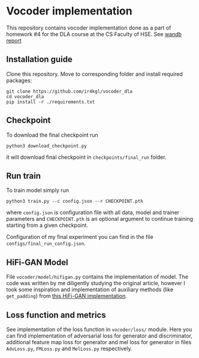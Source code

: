 #  Vocoder implementation

This repository contains vocoder implementation done as a part of homework #4 for the DLA course at the CS Faculty of HSE. See [wandb report](https://wandb.ai/ira_gl/dla_vocoder/reports/Vocoder-report--Vmlldzo2MTU0MjMy?accessToken=b50t3dmb60tzlrqthfber0zh7nm2w0xkp0ehcuokh1o82d861m3ns6zk5bs17cjc) 

## Installation guide

Clone this repository. Move to corresponding folder and install required packages:

```shell
git clone https://github.com/ir4kgl/vocoder_dla
cd vocoder_dla
pip install -r ./requirements.txt
```

## Checkpoint

To download the final checkpoint run 

```shell
python3 download_checkpoint.py
```

it will download final checkpoint in `checkpoints/final_run` folder.

## Run train

To train model simply run

```shell
python3 train.py --c config.json --r CHECKPOINT.pth
```

where `config.json` is configuration file with all data, model and trainer parameters and `CHECKPOINT.pth` is an optional argument to continue training starting from a given checkpoint. 

Configuration of my final experiment you can find in the file `configs/final_run_config.json`.




## HiFi-GAN Model

File `vocoder/model/hifigan.py` contains the implementation of [](https://arxiv.org/abs/2010.05646) model. The code was written by me diligently studying the original article, however I took some inspiration and implementation of auxiliary methods (like `get_padding`) from  [this HiFi-GAN implementation](https://github.com/jik876/hifi-gan).


## Loss function and metrics

See implementation of the loss function in `vocoder/loss/` module. Here you can find implementation of adversarial loss for generator and discriminator, additional feature map loss for generator and mel loss for generator in files `AdvLoss.py`, `FMLoss.py` and `MelLoss.py` respectively.